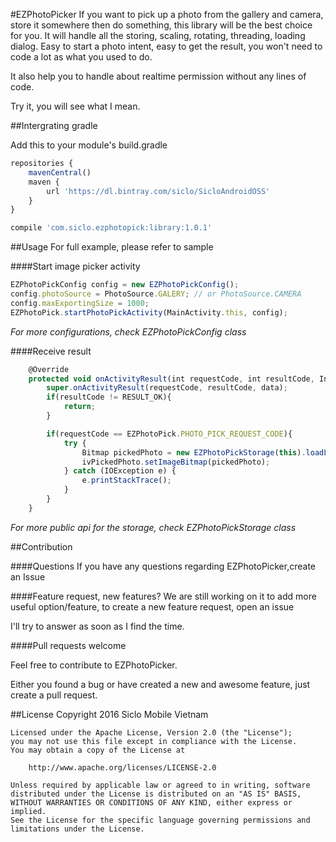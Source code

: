 #EZPhotoPicker
If you want to pick up a photo from  the gallery and camera, store it somewhere then do something, this library will be the best choice for you. It will handle all the storing, scaling, rotating, threading, loading dialog. Easy to start a photo intent, easy to get the result, you won't need to code a lot as what you used to do.
 
It also help you to handle about realtime permission without any lines of code.

Try it, you will see what I mean.

##Intergrating gradle

Add this to your module's build.gradle
```javascript
repositories {
    mavenCentral()
    maven {
        url 'https://dl.bintray.com/siclo/SicloAndroidOSS'
    }
}
```

```javascript
compile 'com.siclo.ezphotopick:library:1.0.1'
```

##Usage
For full example, please refer to sample

####Start image picker activity

```javascript
EZPhotoPickConfig config = new EZPhotoPickConfig();
config.photoSource = PhotoSource.GALERY; // or PhotoSource.CAMERA
config.maxExportingSize = 1000;
EZPhotoPick.startPhotoPickActivity(MainActivity.this, config);
```
*For more configurations, check EZPhotoPickConfig class*

####Receive result

```javascript
    @Override
    protected void onActivityResult(int requestCode, int resultCode, Intent data) {
        super.onActivityResult(requestCode, resultCode, data);
        if(resultCode != RESULT_OK){
            return;
        }

        if(requestCode == EZPhotoPick.PHOTO_PICK_REQUEST_CODE){
            try {
                Bitmap pickedPhoto = new EZPhotoPickStorage(this).loadLatestStoredPhotoBitmap();
                ivPickedPhoto.setImageBitmap(pickedPhoto);
            } catch (IOException e) {
                e.printStackTrace();
            }
        }
    }
```
*For more public api for the storage, check EZPhotoPickStorage class*

##Contribution

####Questions
If you have any questions regarding EZPhotoPicker,create an Issue

####Feature request, new features?
We are still working on it to add more useful option/feature,
to create a new feature request, open an issue

I'll try to answer as soon as I find the time.

####Pull requests welcome

Feel free to contribute to EZPhotoPicker.

Either you found a bug or have created a new and awesome feature, just create a pull request.


##License
Copyright 2016 Siclo Mobile Vietnam
```
Licensed under the Apache License, Version 2.0 (the "License");
you may not use this file except in compliance with the License.
You may obtain a copy of the License at

    http://www.apache.org/licenses/LICENSE-2.0

Unless required by applicable law or agreed to in writing, software
distributed under the License is distributed on an "AS IS" BASIS,
WITHOUT WARRANTIES OR CONDITIONS OF ANY KIND, either express or implied.
See the License for the specific language governing permissions and
limitations under the License.
```
